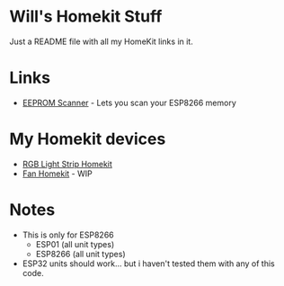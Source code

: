 # Will's Homekit Stuff
Just a README file with all my HomeKit links in it.

# Links
- [EEPROM Scanner](https://github.com/Frostist/EEPROM-Scanner) - Lets you scan your ESP8266 memory

# My Homekit devices
- [RGB Light Strip Homekit](https://github.com/Frostist/RGB-LED-Strip-ESP8266-Homekit)
- [Fan Homekit](https://github.com/Frostist/Fan_ESP8266_Homekit) - WIP

# Notes
- This is only for ESP8266
  - ESP01 (all unit types)
  - ESP8266 (all unit types)
- ESP32 units should work... but i haven't tested them with any of this code.
